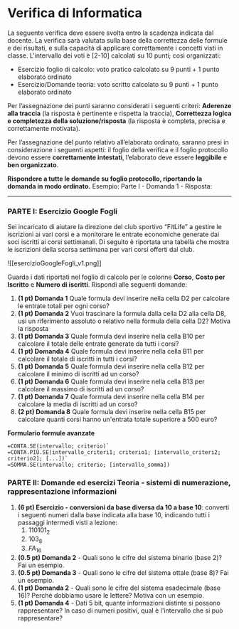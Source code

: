 # Verifica di Informatica

La seguente verifica deve essere svolta entro la scadenza indicata dal docente. La verifica sarà valutata sulla base della correttezza delle formule e dei risultati, e sulla capacità di applicare correttamente  i concetti visti in classe. L'intervallo dei voti è [2-10] calcolati su 10 punti; così organizzati:
- Esercizio foglio di calcolo: voto pratico calcolato su  9 punti + 1 punto elaborato ordinato
- Esercizio/Domande teoria: voto scritto calcolato su 9 punti + 1 punto elaborato ordinato

Per l’assegnazione dei punti saranno considerati i seguenti criteri:  **Aderenze alla traccia** (la risposta è pertinente e rispetta la traccia), **Correttezza logica e completezza della soluzione/risposta** (la risposta è completa, precisa e correttamente motivata).

Per l’assegnazione del punto relativo all’elaborato ordinato, saranno presi in considerazione i seguenti aspetti: il foglio della verifica e il foglio protocollo devono essere **correttamente intestati**, l’elaborato deve essere **leggibile** e **ben organizzato**.

**Rispondere a tutte le domande su foglio protocollo, riportando la domanda in modo ordinato.**
Esempio: Parte I - Domanda 1 - Risposta:
__________
### PARTE I: Esercizio Google Fogli

Sei incaricato di aiutare la direzione del club sportivo “FitLife” a gestire le iscrizioni ai vari corsi e a monitorare le entrate economiche generate dai soci iscritti ai corsi settimanali. Di seguito è riportata una tabella che mostra le iscrizioni della scorsa settimana per vari corsi offerti dal club.

![[esercizioGoogleFogli_v1.png]]

Guarda i dati riportati nel foglio di calcolo per le colonne **Corso**, **Costo per Iscritto** e **Numero di iscritti**. Rispondi alle seguenti domande:

1. **(1 pt) Domanda 1** Quale formula devi inserire nella cella D2 per calcolare le entrate totali per ogni corso? 
2. **(1 pt) Domanda 2** Vuoi trascinare la formula dalla cella D2 alla cella D8, usi un riferimento assoluto o relativo nella formula della cella D2? Motiva la risposta
3. **(1 pt) Domanda 3** Quale formula devi inserire nella cella B10 per calcolare il totale delle entrate generate da tutti i corsi? 
4. **(1 pt) Domanda 4** Quale formula devi inserire nella cella B11 per calcolare il totale di iscritti in tutti i corsi?
5. **(1 pt) Domanda 5** Quale formula devi inserire nella cella B12 per calcolare il minimo di iscritti ad un corso? 
6. **(1  pt) Domanda 6** Quale formula devi inserire nella cella B13 per calcolare il massimo di iscritti ad un corso? 
7. **(1  pt) Domanda 7** Quale formula devi inserire nella cella B14 per calcolare la media di iscritti ad un corso? 
8. **(2 pt) Domanda 8** Quale formula devi inserire nella cella B15 per calcolare quanti corsi hanno un'entrata totale superiore a 500 euro? 

**Formulario formule avanzate**
```
=CONTA.SE(intervallo; criterio)`
=CONTA.PIÙ.SE(intervallo_criteri1; criterio1; [intervallo_criteri2; criterio2]; [...])`
=SOMMA.SE(intervallo; criterio; [intervallo_somma])
```
### PARTE II: Domande ed esercizi Teoria - sistemi di numerazione, rappresentazione informazioni

1. **(6 pt) Esercizio - conversioni da base diversa da 10 a base 10**: converti i seguenti numeri dalla base indicata alla base 10, indicando tutti i passaggi intermedi visti a lezione:
	1. $110101_2$       
	2. $103_8$ 
	3. $FA_{16}$
2. **(0.5 pt) Domanda 2** - Quali sono le cifre del sistema binario (base 2)? Fai un esempio.
3.  **(0.5 pt) Domanda 3** - Quali sono le cifre del sistema ottale (base 8)? Fai un esempio.
4. **(1 pt) Domanda 2** - Quali sono le cifre del sistema esadecimale (base 16)? Perché dobbiamo usare le lettere? Motiva con un esempio.
5. **(1 pt) Domanda 4** - Dati 5 bit, quante informazioni distinte si possono rappresentare? In caso di numeri positivi, qual è l'intervallo che si può rappresentare?
